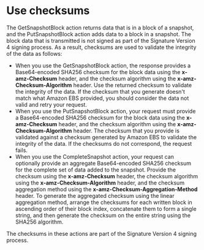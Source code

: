 # Use checksums<a name="ebsapis-using-checksums"></a>

The GetSnapshotBlock action returns data that is in a block of a snapshot, and the PutSnapshotBlock action adds data to a block in a snapshot\. The block data that is transmitted is not signed as part of the Signature Version 4 signing process\. As a result, checksums are used to validate the integrity of the data as follows:
+ When you use the GetSnapshotBlock action, the response provides a Base64\-encoded SHA256 checksum for the block data using the **x\-amz\-Checksum** header, and the checksum algorithm using the **x\-amz\-Checksum\-Algorithm** header\. Use the returned checksum to validate the integrity of the data\. If the checksum that you generate doesn't match what Amazon EBS provided, you should consider the data not valid and retry your request\.
+ When you use the PutSnapshotBlock action, your request must provide a Base64\-encoded SHA256 checksum for the block data using the **x\-amz\-Checksum** header, and the checksum algorithm using the **x\-amz\-Checksum\-Algorithm** header\. The checksum that you provide is validated against a checksum generated by Amazon EBS to validate the integrity of the data\. If the checksums do not correspond, the request fails\.
+ When you use the CompleteSnapshot action, your request can optionally provide an aggregate Base64\-encoded SHA256 checksum for the complete set of data added to the snapshot\. Provide the checksum using the **x\-amz\-Checksum** header, the checksum algorithm using the **x\-amz\-Checksum\-Algorithm** header, and the checksum aggregation method using the **x\-amz\-Checksum\-Aggregation\-Method** header\. To generate the aggregated checksum using the linear aggregation method, arrange the checksums for each written block in ascending order of their block index, concatenate them to form a single string, and then generate the checksum on the entire string using the SHA256 algorithm\. 

The checksums in these actions are part of the Signature Version 4 signing process\.